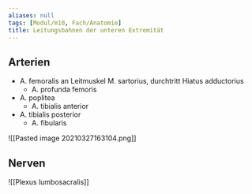 ```yaml
---
aliases: null
tags: [Modul/m10, Fach/Anatomie]
title: Leitungsbahnen der unteren Extremität
---
```


## Arterien

-   A. femoralis an Leitmuskel M. sartorius, durchtritt Hiatus adductorius
    -   A. profunda femoris
-   A. poplitea
    -   A. tibialis anterior
-   A. tibialis posterior
    -   A. fibularis

![[Pasted image 20210327163104.png]]

## Nerven

![[Plexus lumbosacralis]]